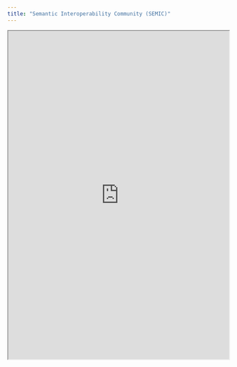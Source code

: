 ```yaml
---
title: "Semantic Interoperability Community (SEMIC)"
---
```



<iframe height="750" width="100%" src="https://ewelton.github.io/ktest/wiki.html#Semantic%20Interoperability%20Community%20(SEMIC)"></iframe>
